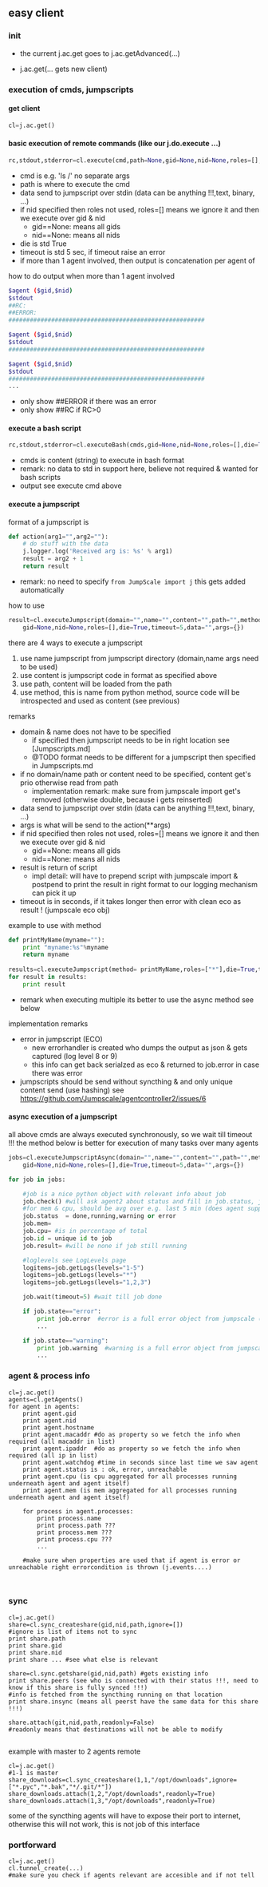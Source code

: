 
## easy client

### init

- the current j.ac.get goes to j.ac.getAdvanced(...)

- j.ac.get(... gets new client)

### execution of cmds, jumpscripts

#### get client
```python
cl=j.ac.get()
```

#### basic execution of remote commands (like our j.do.execute ...)

```python
rc,stdout,stderror=cl.execute(cmd,path=None,gid=None,nid=None,roles=[],die=True,timeout=5,data="")
```
* cmd is e.g. 'ls /' no separate args
* path is where to execute the cmd 
* data send to jumpscript over stdin (data can be anything !!!,text, binary, ...)
* if nid specified then roles not used, roles=[] means we ignore it and then we execute over gid & nid
    * gid==None: means all gids
    * nid==None: means all nids
* die is std True
* timeout is std 5 sec, if timeout raise an error
* if more than 1 agent involved, then output is concatenation per agent of
    
how to do output when more than 1 agent involved

```bash
$agent ($gid,$nid)
$stdout
##RC:
##ERROR: 
#######################################################

$agent ($gid,$nid)
$stdout
#######################################################

$agent ($gid,$nid)
$stdout
#######################################################
...

```

- only show ##ERROR if there was an error
- only show ##RC if RC>0

#### execute a bash script

```python
rc,stdout,stderror=cl.executeBash(cmds,gid=None,nid=None,roles=[],die=True,timeout=5)
```
* cmds is content (string) to execute in bash format
* remark: no data to std in support here, believe not required & wanted for bash scripts
* output see execute cmd above

#### execute a jumpscript

format of a jumpscript is

```python
def action(arg1="",arg2=""):
    # do stuff with the data
    j.logger.log('Received arg is: %s' % arg1)
    result = arg2 + 1
    return result
```
- remark: no need to specify ```from JumpScale import j``` this gets added automatically

how to use

```python
result=cl.executeJumpscript(domain="",name="",content="",path="",method=None,\
    gid=None,nid=None,roles=[],die=True,timeout=5,data="",args={})
```

there are 4 ways to execute a jumpscript

1. use name jumpscript from jumpscript directory (domain,name args need to be used)
2. use content is jumpscript code in format as specified above
3. use path, content will be loaded from the path
4. use method, this is name from python method, source code will be introspected and used as content (see previous)

remarks

* domain & name does not have to be specified 
    * if specified then jumpscript needs to be in right location see [Jumpscripts.md]
    * @TODO format needs to be different for a jumpscript then specified in Jumpscripts.md
* if no domain/name path or content need to be specified, content get's prio otherwise read from path
    * implementation remark: make sure from jumpscale import get's removed (otherwise double, because i gets reinserted)
* data send to jumpscript over stdin (data can be anything !!!,text, binary, ...)
* args is what will be send to the action(**args) 
* if nid specified then roles not used, roles=[] means we ignore it and then we execute over gid & nid
    * gid==None: means all gids
    * nid==None: means all nids
* result is return of script
    * impl detail: will have to prepend script with jumpscale import & postpend to print the result in right format to our logging mechanism can pick it up
* timeout is in seconds, if it takes longer then error with clean eco as result ! (jumpscale eco obj)

example to use with method

```python
def printMyName(myname=""):
    print "myname:%s"%myname
    return myname
    
results=cl.executeJumpscript(method= printMyName,roles=["*"],die=True,timeout=5,data="",args={"myname":"itsme"})
for result in results:
    print result

```

- remark when executing multiple its better to use the async method see below

implementation remarks

- error in jumpscript (ECO)
    - new errorhandler is created who dumps the output as json & gets captured (log level 8 or 9)
    - this info can get back serialzed as eco & returned to job.error in case there was error
- jumpscripts should be send without syncthing & and only unique content send (use hashing) see https://github.com/Jumpscale/agentcontroller2/issues/6

#### async execution of a jumpscript

all above cmds are always executed synchronously, so we wait till timeout !!!
the method below is better for execution of many tasks over many agents

```python
jobs=cl.executeJumpscriptAsync(domain="",name="",content="",path="",method=None,\
    gid=None,nid=None,roles=[],die=True,timeout=5,data="",args={})

for job in jobs:

    #job is a nice python object with relevant info about job
    job.check() #will ask agent2 about status and fill in job.status, job.mem, job.cpu
    #for mem & cpu, should be avg over e.g. last 5 min (does agent support that?, if not give last)
    job.status  = done,running,warning or error
    job.mem=
    job.cpu= #is in percentage of total
    job.id = unique id to job
    job.result= #will be none if job still running

    #loglevels see LogLevels page
    logitems=job.getLogs(levels="1-5")
    logitems=job.getLogs(levels="*")
    logitems=job.getLogs(levels="1,2,3")

    job.wait(timeout=5) #wait till job done

    if job.state=="error":
        print job.error  #error is a full error object from jumpscale (ECO)
        ...

    if job.state=="warning":
        print job.warning  #warning is a full error object from jumpscale (ECO)
        ...
```


### agent & process info

```
cl=j.ac.get()
agents=cl.getAgents()
for agent in agents:
    print agent.gid
    print agent.nid
    print agent.hostname
    print agent.macaddr #do as property so we fetch the info when required (all macaddr in list)
    print agent.ipaddr  #do as property so we fetch the info when required (all ip in list)
    print agent.watchdog #time in seconds since last time we saw agent
    print agent.status is : ok, error, unreachable
    print agent.cpu (is cpu aggregated for all processes running underneath agent and agent itself)
    print agent.mem (is mem aggregated for all processes running underneath agent and agent itself)

    for process in agent.processes:
        print process.name
        print process.path ???
        print process.mem ???
        print process.cpu ???
        ...

    #make sure when properties are used that if agent is error or unreachable right errorcondition is thrown (j.events....)



```

### sync

```
cl=j.ac.get()
share=cl.sync_createshare(gid,nid,path,ignore=[])
#ignore is list of items not to sync
print share.path
print share.gid
print share.nid
print share ... #see what else is relevant

share=cl.sync.getshare(gid,nid,path) #gets existing info
print share.peers (see who is connected with their status !!!, need to know if this share is fully synced !!!)
#info is fetched from the syncthing running on that location
print share.insync (means all peerst have the same data for this share !!!)

share.attach(git,nid,path,readonly=False)
#readonly means that destinations will not be able to modify


```

example with master to 2 agents remote

```
cl=j.ac.get()
#1-1 is master
share_downloads=cl.sync_createshare(1,1,"/opt/downloads",ignore=["*.pyc","*.bak","*/.git/*"])
share_downloads.attach(1,2,"/opt/downloads",readonly=True)
share_downloads.attach(1,3,"/opt/downloads",readonly=True)

```

some of the syncthing agents will have to expose their port to internet, otherwise this will not work, this is not job of this interface


### portforward

```
cl=j.ac.get()
cl.tunnel_create(...)
#make sure you check if agents relevant are accesible and if not tell

```
